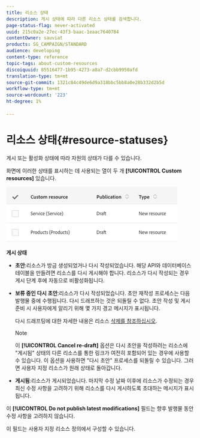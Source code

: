 ```yaml
---
title: 리소스 상태
description: 게시 상태에 따라 다른 리소스 상태를 검색합니다.
page-status-flag: never-activated
uuid: 215c0a2e-27ec-43f3-baac-1eaac7640784
contentOwner: sauviat
products: SG_CAMPAIGN/STANDARD
audience: developing
content-type: reference
topic-tags: about-custom-resources
discoiquuid: 85516477-1b95-4273-a0a7-d2cbb9950afd
translation-type: tm+mt
source-git-commit: 1321c84c49de6d9a318bbc5bb8a0e28b332d2b5d
workflow-type: tm+mt
source-wordcount: '223'
ht-degree: 1%

---
```



# 리소스 상태{#resource-statuses}

게시 또는 활성화 상태에 따라 자원의 상태가 다를 수 있습니다.

화면에 이러한 상태를 표시하는 데 사용되는 열이 두 개 **[!UICONTROL Custom resources]** 있습니다.

![](assets/schema_colonne_1.png)

**게시 상태**

* **초안**:리소스가 방금 생성되었거나 다시 작성되었습니다. 해당 API와 데이터베이스 테이블을 만들려면 리소스를 다시 게시해야 합니다. 리소스가 다시 작성되는 경우 게시 단계 후에 자동으로 비활성화됩니다.
* **보류 중인 다시 초안**:리소스가 다시 작성되었습니다. 초안 재작성 프로세스는 다음 발행물 중에 수행됩니다. 다시 드래프하는 것은 되돌릴 수 없다. 초안 작성 및 게시 준비 시 사용자에게 알리기 위해 몇 가지 경고 메시지가 표시됩니다.

   다시 드래프팅에 대한 자세한 내용은 리소스 [삭제를 참조하십시오](../../developing/using/deleting-a-resource.md).

   >[!NOTE]
   >
   >이 **[!UICONTROL Cancel re-draft]** 옵션은 다시 초안을 작성하려는 리소스에 &quot;게시됨&quot; 상태의 다른 리소스를 통한 링크가 여전히 포함되어 있는 경우에 사용할 수 있습니다. 이 옵션을 사용하면 &quot;다시 초안&quot; 프로세스를 되돌릴 수 있습니다. 그러면 사용자 지정 리소스가 원래 상태로 돌아갑니다.

* **게시됨**:리소스가 게시되었습니다. 마지막 수정 날짜 이후에 리소스가 수정되는 경우 최신 수정 사항을 고려하기 위해 리소스를 다시 게시하도록 초대하는 메시지가 표시됩니다.

이 **[!UICONTROL Do not publish latest modifications]** 필드는 향후 발행물 동안 수정 사항을 고려하지 않습니다.

이 필드는 사용자 지정 리소스 정의에서 구성할 수 있습니다.

